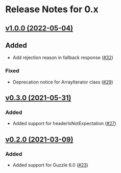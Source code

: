 # Release Notes for 0.x

## [v1.0.0 (2022-05-04)](https://github.com/easy-http/mock-builder/compare/v0.3.0...v1.0.0)

## Added
- Add rejection reason in fallback response ([#32](https://github.com/easy-http/mock-builder/pull/32))

### Fixed
- Deprecation notice for ArrayIterator class ([#29](https://github.com/easy-http/mock-builder/pull/29))

## [v0.3.0 (2021-05-31)](https://github.com/easy-http/mock-builder/compare/v0.2.0...v0.3.0)

### Added
- Added support for headerIsNotExpectation ([#27](https://github.com/easy-http/mock-builder/pull/27))

## [v0.2.0 (2021-03-09)](https://github.com/easy-http/mock-builder/compare/v0.1.0...v0.2.0)

### Added
- Added support for Guzzle 6.0 ([#23](https://github.com/easy-http/mock-builder/pull/23))
